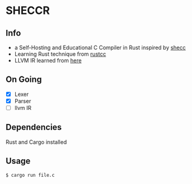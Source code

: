 # SHECCR

Info
----
- a Self-Hosting and Educational C Compiler in Rust inspired by [shecc](https://github.com/jserv/shecc)
- Learning Rust technique from [rustcc](https://github.com/ClementTsang/rustcc/)
- LLVM IR learned from [here](https://mapping-high-level-constructs-to-llvm-ir.readthedocs.io/en/latest/README.html)

On Going 
--------
- [x] Lexer  
- [x] Parser  
- [ ] llvm IR   

Dependencies
------------
Rust and Cargo installed


Usage 
-----
```script
$ cargo run file.c
```
